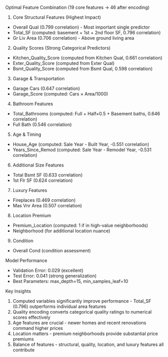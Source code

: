 Optimal Feature Combination (19 core features → 46 after encoding)

1. Core Structural Features (Highest Impact)

- Overall Qual (0.799 correlation) - Most important single predictor
- Total_SF (computed: basement + 1st + 2nd floor SF, 0.796 correlation)
- Gr Liv Area (0.706 correlation) - Above ground living area

2. Quality Scores (Strong Categorical Predictors)

- Kitchen_Quality_Score (computed from Kitchen Qual, 0.661 correlation)
- Exter_Quality_Score (computed from Exter Qual)
- Bsmt_Quality_Score (computed from Bsmt Qual, 0.598 correlation)

3. Garage & Transportation

- Garage Cars (0.647 correlation)
- Garage_Score (computed: Cars × Area/1000)

4. Bathroom Features

- Total_Bathrooms (computed: Full + Half×0.5 + Basement baths, 0.646 correlation)
- Full Bath (0.546 correlation)

5. Age & Timing

- House_Age (computed: Sale Year - Built Year, -0.551 correlation)
- Years_Since_Remod (computed: Sale Year - Remodel Year, -0.531 correlation)

6. Additional Size Features

- Total Bsmt SF (0.633 correlation)
- 1st Flr SF (0.624 correlation)

7. Luxury Features

- Fireplaces (0.469 correlation)
- Mas Vnr Area (0.507 correlation)

8. Location Premium

- Premium_Location (computed: 1 if in high-value neighborhoods)
- Neighborhood (for additional location nuance)

9. Condition

- Overall Cond (condition assessment)

Model Performance

- Validation Error: 0.029 (excellent)
- Test Error: 0.041 (strong generalization)
- Best Parameters: max_depth=15, min_samples_leaf=10

Key Insights

1. Computed variables significantly improve performance - Total_SF (0.796) outperforms individual area features
2. Quality encoding converts categorical quality ratings to numerical scores effectively
3. Age features are crucial - newer homes and recent renovations command higher prices
4. Location matters - premium neighborhoods provide substantial price premiums
5. Balance of features - structural, quality, location, and luxury features all contribute
